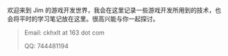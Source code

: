 欢迎来到 Jim 的游戏开发世界，我会在这里记录一些游戏开发所用到的技术，也会将平时的学习笔记放在这里。很高兴能与你一起探讨。

> Email: ckhxlt at 163 dot com
> 
> QQ: 744481194